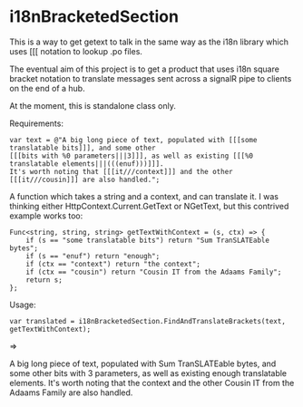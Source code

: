 # i18nBracketedSection
This is a way to get getext to talk in the same way as the i18n library which uses [[[ notation to lookup .po files.

The eventual aim of this project is to get a product that uses i18n square bracket 
notation to translate messages sent across a signalR pipe to clients on the end 
of a hub.

At the moment, this is standalone class only.

Requirements:

```
var text = @"A big long piece of text, populated with [[[some translatable bits]]], and some other
[[[bits with %0 parameters|||3]]], as well as existing [[[%0 translatable elements|||(((enuf)))]]].
It's worth noting that [[[it///context]]] and the other [[[it///cousin]]] are also handled.";
```

A function which takes a string and a context, and can translate it. I was thinking either 
HttpContext.Current.GetText or NGetText, but this contrived example works too:

```
Func<string, string, string> getTextWithContext = (s, ctx) => {
	if (s == "some translatable bits") return "Sum TranSLATEable bytes";
	if (s == "enuf") return "enough";
	if (ctx == "context") return "the context";
	if (ctx == "cousin") return "Cousin IT from the Adaams Family";
	return s;
};
```

Usage: 

```
var translated = i18nBracketedSection.FindAndTranslateBrackets(text, getTextWithContext);
```

=>

A big long piece of text, populated with Sum TranSLATEable bytes, and some other
bits with 3 parameters, as well as existing enough translatable elements.
It's worth noting that the context and the other Cousin IT from the Adaams Family are also handled.

